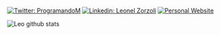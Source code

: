 
[![Twitter: ProgramandoM](https://img.shields.io/twitter/follow/programandom?style=social)](https://twitter.com/programandom)
[![Linkedin: Leonel Zorzoli](https://img.shields.io/badge/Leonel%20Zorzoli--blue?style=social&logo=Linkedin&logoColor=blue&link=https://www.linkedin.com/in/leonelzorzoli/)](https://www.linkedin.com/in/leonelzorzoli/)
[![Personal Website](https://img.shields.io/badge/Personal-website-success?style=flat-square)](https://leo-zorzoli.herokuapp.com/)


![Leo github stats](https://github-readme-stats.vercel.app/api?username=leozorzoli&show_icons=true&theme=tokyonight)

